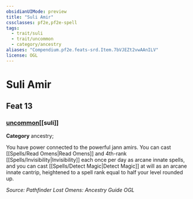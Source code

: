 ```yaml
---
obsidianUIMode: preview
title: "Suli Amir"
cssclasses: pf2e,pf2e-spell
tags:
  - trait/suli
  - trait/uncommon
  - category/ancestry
aliases: "Compendium.pf2e.feats-srd.Item.7bVJEZt2vwAAnILV"
license: OGL
---
```

# Suli Amir
## Feat 13
### [uncommon](uncommon "Uncommon Rarity Trait")[[suli]]

**Category** ancestry; 




You have power connected to the powerful jann amirs. You can cast [[Spells/Read Omens|Read Omens]] and 4th-rank [[Spells/Invisibility|Invisibility]] each once per day as arcane innate spells, and you can cast [[Spells/Detect Magic|Detect Magic]] at will as an arcane innate cantrip, heightened to a spell rank equal to half your level rounded up.

*Source: Pathfinder Lost Omens: Ancestry Guide*
*OGL*